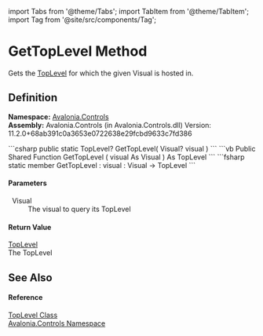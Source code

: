 import Tabs from '@theme/Tabs'; 
import TabItem from '@theme/TabItem'; 
import Tag from '@site/src/components/Tag'; 

# GetTopLevel Method


Gets the <a href="T_Avalonia_Controls_TopLevel">TopLevel</a> for which the given Visual is hosted in.



## Definition
**Namespace:** <a href="N_Avalonia_Controls">Avalonia.Controls</a>  
**Assembly:** Avalonia.Controls (in Avalonia.Controls.dll) Version: 11.2.0+68ab391c0a3653e0722638e29fcbd9633c7fd386

<Tabs groupId="api-code-preview">
<TabItem value="csharp" label="C#">
```csharp
public static TopLevel? GetTopLevel(
	Visual? visual
)
```
</TabItem>
<TabItem value="vb" label="VB">
```vb
Public Shared Function GetTopLevel ( 
	visual As Visual
) As TopLevel
```
</TabItem>
<TabItem value="fsharp" label="F#">
```fsharp
static member GetTopLevel : 
        visual : Visual -> TopLevel 
```
</TabItem>
</Tabs>



#### Parameters
<dl><dt>  Visual</dt><dd>The visual to query its TopLevel</dd></dl>

#### Return Value
<a href="T_Avalonia_Controls_TopLevel">TopLevel</a>  
The TopLevel

## See Also


#### Reference
<a href="T_Avalonia_Controls_TopLevel">TopLevel Class</a>  
<a href="N_Avalonia_Controls">Avalonia.Controls Namespace</a>  
